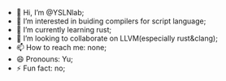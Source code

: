 - 👋 Hi, I’m @YSLNlab;
- 👀 I’m interested in buiding compilers for script language;
- 🌱 I’m currently learning rust;
- 💞️ I’m looking to collaborate on LLVM(especially rust&clang);
- 📫 How to reach me: none;
- 😄 Pronouns: Yu;
- ⚡ Fun fact: no;

